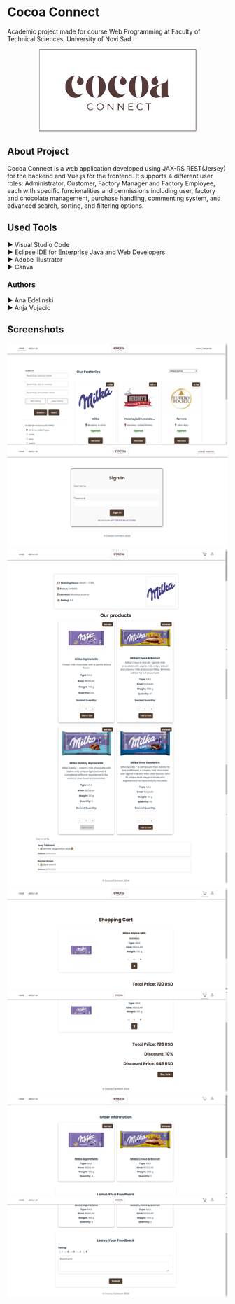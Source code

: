 # Cocoa Connect

Academic project made for course Web Programming at Faculty of Technical Sciences, University of Novi Sad

<p align="center">
  <img src="frontend/src/images/logo-01.png" alt="Logo">
</p>

## About Project

Cocoa Connect is a web application developed using JAX-RS REST(Jersey) for the backend and Vue.js for the frontend. It supports 4 different user roles: Administrator, Customer, Factory Manager and Factory Employee, each with specific funcionalities and permissions including user, factory and chocolate management, purchase handling, commenting system, and advanced search, sorting, and filtering options.

## Used Tools
► Visual Studio Code<br>
► Eclipse IDE for Enterprise Java and Web Developers<br>
► Adobe Illustrator<br>
► Canva<br>

### Authors
► Ana Edelinski<br>
► Anja Vujacic

## Screenshots
![HomePage](screenshots/home.png)
![Login](screenshots/login.png)
![Factory](screenshots/factory.png)
![ShoppingCart1](screenshots/shopping-cart1.png)
![ShoppingCart2](screenshots/shopping-cart2.png)
![OrderInfo1](screenshots/order-info1.png)
![OrderInfo2](screenshots/order-info2.png)
